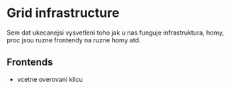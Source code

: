 # Grid infrastructure


Sem dat ukecanejsi vysvetleni toho jak u nas funguje infrastruktura, homy, proc jsou ruzne frontendy na ruzne homy atd.

## Frontends

- vcetne overovani klicu












